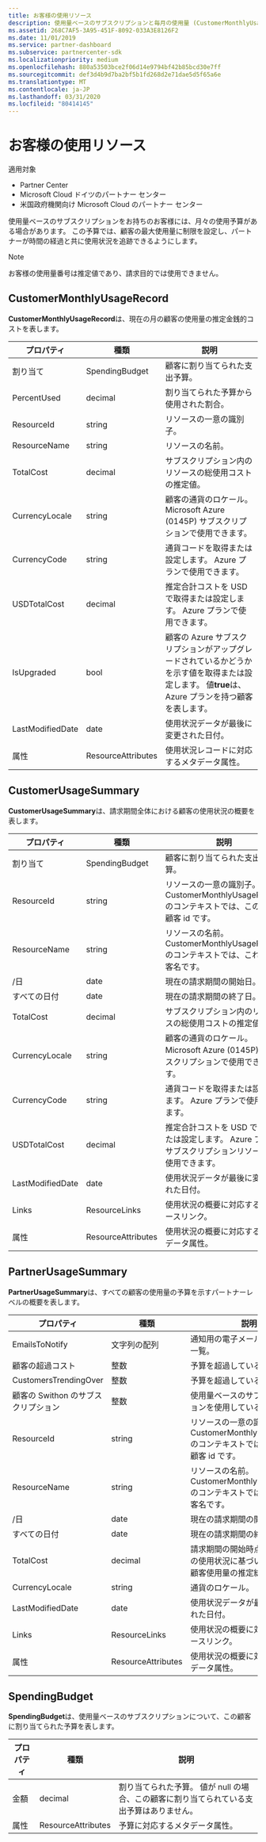 ```yaml
---
title: お客様の使用リソース
description: 使用量ベースのサブスクリプションと毎月の使用量 (CustomerMonthlyUsageRecord、CustomerUsageSummary、PartnerUsageSummary、SpendingBudget を含む) をお持ちのお客様向けのリソース。
ms.assetid: 268C7AF5-3A95-451F-8092-033A3E8126F2
ms.date: 11/01/2019
ms.service: partner-dashboard
ms.subservice: partnercenter-sdk
ms.localizationpriority: medium
ms.openlocfilehash: 880a53503bce2f06d14e9794bf42b85bcd30e7ff
ms.sourcegitcommit: def3d4b9d7ba2bf5b1fd268d2e71dae5d5f65a6e
ms.translationtype: MT
ms.contentlocale: ja-JP
ms.lasthandoff: 03/31/2020
ms.locfileid: "80414145"
---
```

# <a name="customer-usage-resources"></a>お客様の使用リソース

適用対象

- Partner Center
- Microsoft Cloud ドイツのパートナー センター
- 米国政府機関向け Microsoft Cloud のパートナー センター

使用量ベースのサブスクリプションをお持ちのお客様には、月々の使用予算がある場合があります。 この予算では、顧客の最大使用量に制限を設定し、パートナーが時間の経過と共に使用状況を追跡できるようにします。

> [!NOTE]
> お客様の使用量番号は推定値であり、請求目的では使用できません。

## <a name="customermonthlyusagerecord"></a>CustomerMonthlyUsageRecord

**CustomerMonthlyUsageRecord**は、現在の月の顧客の使用量の推定金銭的コストを表します。

| プロパティ         | 種類               | 説明                                                              |
|------------------|--------------------|--------------------------------------------------------------------------|
| 割り当て           | SpendingBudget     | 顧客に割り当てられた支出予算。                          |
| PercentUsed      | decimal             | 割り当てられた予算から使用された割合。                        |
| ResourceId       | string             | リソースの一意の識別子。                                   |
| ResourceName     | string             | リソースの名前。                                                |
| TotalCost        | decimal             | サブスクリプション内のリソースの総使用コストの推定値。|
| CurrencyLocale   | string             | 顧客の通貨のロケール。 Microsoft Azure (0145P) サブスクリプションで使用できます。            |
| CurrencyCode     | string             | 通貨コードを取得または設定します。 Azure プランで使用できます。           |
| USDTotalCost     | decimal             | 推定合計コストを USD で取得または設定します。 Azure プランで使用できます。                                         |
| IsUpgraded       | bool             | 顧客の Azure サブスクリプションがアップグレードされているかどうかを示す値を取得または設定します。 値**true**は、Azure プランを持つ顧客を表します。                         |
| LastModifiedDate | date               | 使用状況データが最後に変更された日付。                               |
| 属性       | ResourceAttributes | 使用状況レコードに対応するメタデータ属性。               |

## <a name="customerusagesummary"></a>CustomerUsageSummary

**CustomerUsageSummary**は、請求期間全体における顧客の使用状況の概要を表します。

| プロパティ         | 種類               | 説明                                                                                                      |
|------------------|--------------------|------------------------------------------------------------------------------------------------------------------|
| 割り当て           | SpendingBudget     | 顧客に割り当てられた支出予算。                                                                  |
| ResourceId       | string             | リソースの一意の識別子。 CustomerMonthlyUsageRecord のコンテキストでは、この id は顧客 id です。 |
| ResourceName     | string             | リソースの名前。 CustomerMonthlyUsageRecord のコンテキストでは、これは顧客名です。               |
| /日 | date               | 現在の請求期間の開始日。                                                                    |
| すべての日付   | date               | 現在の請求期間の終了日。                                                                      |
| TotalCost        | decimal             | サブスクリプション内のリソースの総使用コストの推定値。                                         |
| CurrencyLocale   | string             | 顧客の通貨のロケール。 Microsoft Azure (0145P) サブスクリプションで使用できます。                                         |
| CurrencyCode     | string             | 通貨コードを取得または設定します。 Azure プランで使用できます。                                         |
| USDTotalCost     | decimal             | 推定合計コストを USD で取得または設定します。 Azure プランサブスクリプションリソースで使用できます。                                         |
| LastModifiedDate | date               | 使用状況データが最後に変更された日付。                                                                       |
| Links            | ResourceLinks      | 使用状況の概要に対応するリソースリンク。                                                           |
| 属性       | ResourceAttributes | 使用状況の概要に対応するメタデータ属性。                                                      |

## <a name="partnerusagesummary"></a>PartnerUsageSummary

**PartnerUsageSummary**は、すべての顧客の使用量の予算を示すパートナーレベルの概要を表します。

| プロパティ         | 種類               | 説明                                                                                                      |
|------------------|--------------------|------------------------------------------------------------------------------------------------------------------|
| EmailsToNotify   | 文字列の配列   | 通知用の電子メールアドレスの一覧。                                                                   |
| 顧客の超過コスト | 整数          | 予算を超過している顧客の数。                                                                    |
| CustomersTrendingOver | 整数       | 予算を超過している顧客の数。                                                     |
| 顧客の Swithon のサブスクリプション  | 整数 | 使用量ベースのサブスクリプションを使用している顧客の数。                                               |
| ResourceId       | string             | リソースの一意の識別子。 CustomerMonthlyUsageRecord のコンテキストでは、この id は顧客 id です。 |
| ResourceName     | string             | リソースの名前。 CustomerMonthlyUsageRecord のコンテキストでは、これは顧客名です。               |
| /日 | date               | 現在の請求期間の開始日。                                                                    |
| すべての日付   | date               | 現在の請求期間の終了日。                                                                      |
| TotalCost        | decimal             | 請求期間の開始時点からの現在の使用状況に基づいて、すべての顧客使用量の推定総コスト。      |
| CurrencyLocale   | string             | 通貨のロケール。                                                                                             |
| LastModifiedDate | date               | 使用状況データが最後に変更された日付。                                                                       |
| Links            | ResourceLinks      | 使用状況の概要に対応するリソースリンク。                                                           |
| 属性       | ResourceAttributes | 使用状況の概要に対応するメタデータ属性。                                                      |

## <a name="spendingbudget"></a>SpendingBudget

**SpendingBudget**は、使用量ベースのサブスクリプションについて、この顧客に割り当てられた予算を表します。

| プロパティ   | 種類               | 説明                                                                                         |
|------------|--------------------|-----------------------------------------------------------------------------------------------------|
| 金額     | decimal             | 割り当てられた予算。 値が null の場合、この顧客に割り当てられている支出予算はありません。 |
| 属性 | ResourceAttributes | 予算に対応するメタデータ属性。                                                |
